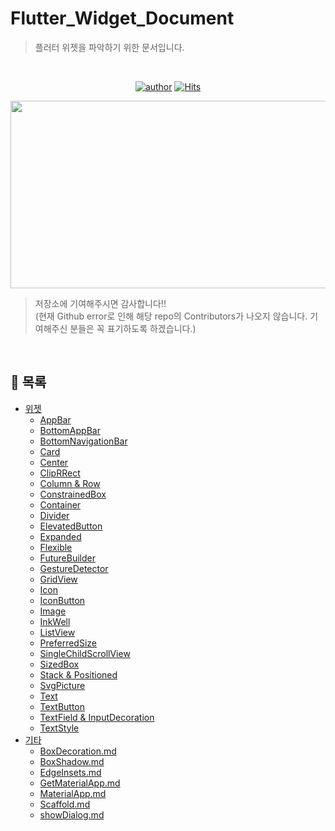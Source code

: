 # Flutter_Widget_Document
> 플러터 위젯을 파악하기 위한 문서입니다.

<br>

<div align=center>

[![author](https://img.shields.io/badge/author-youjeonghan-brightgreen.svg?style=flat-square)](https://github.com/youjeonghan)
[![Hits](https://hits.seeyoufarm.com/api/count/incr/badge.svg?url=https%3A%2F%2Fgithub.com%2Fyoujeonghan%2FFlutter_Widget_Document&count_bg=%2379C83D&title_bg=%23555555&icon=&icon_color=%23E7E7E7&title=hits&edge_flat=true)](https://hits.seeyoufarm.com)

<!-- <a href="https://github.com/youjeonghan/Flutter_Widget_Document/graphs/contributors"><img src="https://opencollective.com/Flutter_Widget_Document/contributors.svg?width=720"></a> -->

<img src="https://user-images.githubusercontent.com/57481424/170236549-cdc3a812-4dbb-4869-a72c-41a0dfcbcfe6.png" width="600" height="300"/>

</div>

> 저장소에 기여해주시면 감사합니다!!<br>
> (현재 Github error로 인해 해당 repo의 Contributors가 나오지 않습니다. 기여해주신 분들은 꼭 표기하도록 하겠습니다.)

<br>

## 📑 목록

- [위젯](https://github.com/youjeonghan/Flutter_Widget_Document/tree/main/Widget)
  - [AppBar](https://github.com/youjeonghan/Flutter_Widget_Document/blob/main/Widget/AppBar.md)
  - [BottomAppBar](https://github.com/youjeonghan/Flutter_Widget_Document/blob/main/Widget/BottomAppBar.md)
  - [BottomNavigationBar](https://github.com/youjeonghan/Flutter_Widget_Document/blob/main/Widget/BottomNavigationBar.md)
  - [Card](https://github.com/youjeonghan/Flutter_Widget_Document/blob/main/Widget/Card.md)
  - [Center](https://github.com/youjeonghan/Flutter_Widget_Document/blob/main/Widget/Center.md)
  - [ClipRRect](https://github.com/youjeonghan/Flutter_Widget_Document/blob/main/Widget/ClipRRect.md)
  - [Column & Row](https://github.com/youjeonghan/Flutter_Widget_Document/blob/main/Widget/Column&Row.md)
  - [ConstrainedBox](https://github.com/youjeonghan/Flutter_Widget_Document/blob/main/Widget/ConstrainedBox.md)
  - [Container](https://github.com/youjeonghan/Flutter_Widget_Document/blob/main/Widget/Container.md)
  - [Divider](https://github.com/youjeonghan/Flutter_Widget_Document/blob/main/Widget/Divider.md)
  - [ElevatedButton](https://github.com/youjeonghan/Flutter_Widget_Document/blob/main/Widget/ElevatedButton.md)
  - [Expanded](https://github.com/youjeonghan/Flutter_Widget_Document/blob/main/Widget/Expanded.md)
  - [Flexible](https://github.com/youjeonghan/Flutter_Widget_Document/blob/main/Widget/Flexible.md)
  - [FutureBuilder](https://github.com/youjeonghan/Flutter_Widget_Document/blob/main/Widget/FutureBuilder.md)
  - [GestureDetector](https://github.com/youjeonghan/Flutter_Widget_Document/blob/main/Widget/GestureDetector.md)
  - [GridView](https://github.com/youjeonghan/Flutter_Widget_Document/blob/main/Widget/GridView.md)
  - [Icon](https://github.com/youjeonghan/Flutter_Widget_Document/blob/main/Widget/Icon.md)
  - [IconButton](https://github.com/youjeonghan/Flutter_Widget_Document/blob/main/Widget/IconButton.md)
  - [Image](https://github.com/youjeonghan/Flutter_Widget_Document/blob/main/Widget/Image.md)
  - [InkWell](https://github.com/youjeonghan/Flutter_Widget_Document/blob/main/Widget/InkWell.md)
  - [ListView](https://github.com/youjeonghan/Flutter_Widget_Document/blob/main/Widget/ListView.md)
  - [PreferredSize](https://github.com/youjeonghan/Flutter_Widget_Document/blob/main/Widget/PreferredSize.md)
  - [SingleChildScrollView](https://github.com/youjeonghan/Flutter_Widget_Document/blob/main/Widget/SingleChildScrollView.md)
  - [SizedBox](https://github.com/youjeonghan/Flutter_Widget_Document/blob/main/Widget/SizedBox.md)
  - [Stack & Positioned](https://github.com/youjeonghan/Flutter_Widget_Document/blob/main/Widget/Stack&Positioned.md)
  - [SvgPicture](https://github.com/youjeonghan/Flutter_Widget_Document/blob/main/Widget/SvgPicture.md)
  - [Text](https://github.com/youjeonghan/Flutter_Widget_Document/blob/main/Widget/Text.md)
  - [TextButton](https://github.com/youjeonghan/Flutter_Widget_Document/blob/main/Widget/TextButton.md)
  - [TextField & InputDecoration](https://github.com/youjeonghan/Flutter_Widget_Document/blob/main/Widget/TextField&InputDecoration.md)
  - [TextStyle](https://github.com/youjeonghan/Flutter_Widget_Document/blob/main/Widget/TextStyle.md)
- [기타](https://github.com/youjeonghan/Flutter_Widget_Document/tree/main/Etc)
  - [BoxDecoration.md](https://github.com/youjeonghan/Flutter_Widget_Document/blob/main/Etc/BoxDecoration.md)
  - [BoxShadow.md](https://github.com/youjeonghan/Flutter_Widget_Document/blob/main/Etc/BoxShadow.md)
  - [EdgeInsets.md](https://github.com/youjeonghan/Flutter_Widget_Document/blob/main/Etc/EdgeInsets.md)
  - [GetMaterialApp.md](https://github.com/youjeonghan/Flutter_Widget_Document/blob/main/Etc/GetMaterialApp.md)
  - [MaterialApp.md](https://github.com/youjeonghan/Flutter_Widget_Document/blob/main/Etc/MaterialApp.md)
  - [Scaffold.md](https://github.com/youjeonghan/Flutter_Widget_Document/blob/main/Etc/Scaffold.md)
  - [showDialog.md](https://github.com/youjeonghan/Flutter_Widget_Document/blob/main/Etc/showDialog.md)


